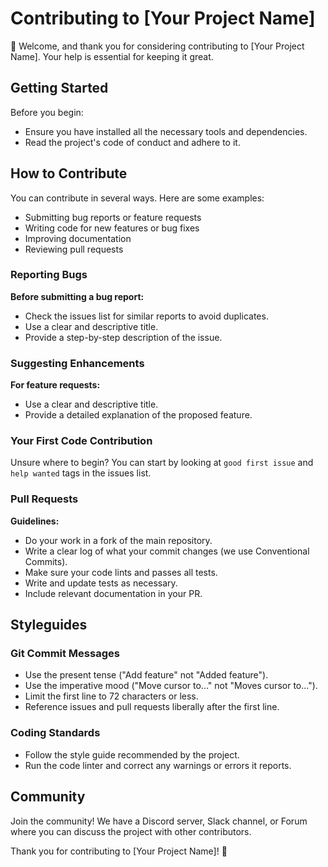 # Contributing to [Your Project Name]

👋 Welcome, and thank you for considering contributing to [Your Project Name]. Your help is essential for keeping it great.

## Getting Started

Before you begin:
- Ensure you have installed all the necessary tools and dependencies.
- Read the project's code of conduct and adhere to it.

## How to Contribute

You can contribute in several ways. Here are some examples:
- Submitting bug reports or feature requests
- Writing code for new features or bug fixes
- Improving documentation
- Reviewing pull requests

### Reporting Bugs

**Before submitting a bug report:**
- Check the issues list for similar reports to avoid duplicates.
- Use a clear and descriptive title.
- Provide a step-by-step description of the issue.

### Suggesting Enhancements

**For feature requests:**
- Use a clear and descriptive title.
- Provide a detailed explanation of the proposed feature.

### Your First Code Contribution

Unsure where to begin? You can start by looking at `good first issue` and `help wanted` tags in the issues list.

### Pull Requests

**Guidelines:**
- Do your work in a fork of the main repository.
- Write a clear log of what your commit changes (we use Conventional Commits).
- Make sure your code lints and passes all tests.
- Write and update tests as necessary.
- Include relevant documentation in your PR.

## Styleguides

### Git Commit Messages
- Use the present tense ("Add feature" not "Added feature").
- Use the imperative mood ("Move cursor to..." not "Moves cursor to...").
- Limit the first line to 72 characters or less.
- Reference issues and pull requests liberally after the first line.

### Coding Standards
- Follow the style guide recommended by the project.
- Run the code linter and correct any warnings or errors it reports.

## Community

Join the community! We have a Discord server, Slack channel, or Forum where you can discuss the project with other contributors.

Thank you for contributing to [Your Project Name]! 🌟
